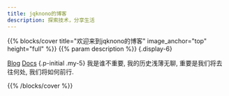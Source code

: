 ```yaml
---
title: jqknono的博客
description: 探索技术，分享生活
---
```


{{% blocks/cover title="欢迎来到jqknono的博客" image_anchor="top" height="full" %}}
{{% param description %}}
{.display-6}

<a class="btn btn-lg btn-primary me-3" href="blog/">Blog</a>
<a class="btn btn-lg btn-secondary" href="docs/">Docs</a>
{.p-initial .my-5}
我是谁不重要, 我的历史浅薄无聊, 重要是我们将去往何处, 我们将如何前行.

<!-- {{% blocks/link-down color="info" %}} -->
{{% /blocks/cover %}}

<!-- {{% blocks/lead color="primary" %}}
Docsy is a theme for the Hugo static site generator that's specifically designed
for technical documentation sets. Our aim is to help you get a working
documentation site up and running as easily as possible, so you can concentrate
on creating great content for your users.

<a href="https://www.netlify.com" target="_blank" rel="noopener">
  <img src="https://www.netlify.com/img/global/badges/netlify-color-accent.svg" alt="Deploys by Netlify" />
</a>
{{% /blocks/lead %}} -->

<!-- {{% blocks/section color="dark" type="row" %}}

{{% blocks/feature icon="fa-lightbulb" title="See Docsy in action!" url="/docs/examples/" %}}
As well as our example site, there's a growing number of projects using Docsy for their doc sites.
{{% /blocks/feature %}}


{{% blocks/feature icon="fa-brands fa-github" title="Contributions welcome!" url="https://github.com/google/docsy" %}}
We do a [Pull Request](https://github.com/google/docsy/pulls) contributions workflow on **GitHub**. New users are always welcome!
{{% /blocks/feature %}}


{{% blocks/feature icon="fa-brands fa-x-twitter" title="Follow us on Twitter!" url="https://twitter.com/docsydocs" %}}
Find out about new features and how our users are using Docsy.
{{% /blocks/feature %}}

{{% /blocks/section %}} -->
